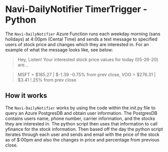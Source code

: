 # Navi-DailyNotifier TimerTrigger -Python

The `Navi-DailyNotifier` Azure Function runs each weekday morning (sans holidays) at 4:00pm (Cental Time) and sends a text message to specified users of stock price and changes which they are interested in. For an example of what the message looks like, see below:

>  Hey, Listen! 
>  Your interested stock price values for today (05-26-20) are...

>  MSFT = $185.27 | $-1.39 -0.75% from prev close,
>  VOO = $276.31 | $3.41 !.25% from prev close

## How it works
The `Navi-DailyNotifier` works by using the code within the _init_.py file to query an Azure PostgresDB and obtain user information. The PostgresDB contains users name, phone number, carrier information, and the stocks they are interested in. The python script then uses that information to call yfinance for the stock information. Then based off the day the python script iterates through each user and sends and email with the price of the stock as of $:00pm and also the changes in price and percentage from previous close.

